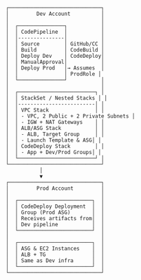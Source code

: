           ┌──────────────────────────────┐
          │         Dev Account          │
          │                              │
          │  ┌───────────────┐           │
          │  │ CodePipeline  │           │
          │  │---------------│           │
          │  │ Source        │ GitHub/CC │
          │  │ Build         │ CodeBuild │
          │  │ Deploy Dev    │ CodeDeploy│
          │  │ ManualApproval│           │
          │  │ Deploy Prod   │→ Assumes  │
          │  │               │ ProdRole │
          │  └───────────────┘           │
          │                              │
          │  ┌─────────────────────────┐ │
          │  │ StackSet / Nested Stacks │ │
          │  │-------------------------│ │
          │  │ VPC Stack               │ │
          │  │ - VPC, 2 Public + 2 Private Subnets │
          │  │ - IGW + NAT Gateways    │ │
          │  │ ALB/ASG Stack           │ │
          │  │ - ALB, Target Group     │ │
          │  │ - Launch Template & ASG│ │
          │  │ CodeDeploy Stack        │ │
          │  │ - App + Dev/Prod Groups│ │
          │  └─────────────────────────┘ │
          └──────────────────────────────┘
                     │
                     ▼
          ┌──────────────────────────────┐
          │         Prod Account         │
          │                              │
          │  ┌────────────────────────┐  │
          │  │ CodeDeploy Deployment  │  │
          │  │ Group (Prod ASG)       │  │
          │  │ Receives artifacts from│  │
          │  │ Dev pipeline           │  │
          │  └────────────────────────┘  │
          │                              │
          │  ┌────────────────────────┐  │
          │  │ ASG & EC2 Instances    │  │
          │  │ ALB + TG               │  │
          │  │ Same as Dev infra      │  │
          │  └────────────────────────┘  │
          └──────────────────────────────┘
